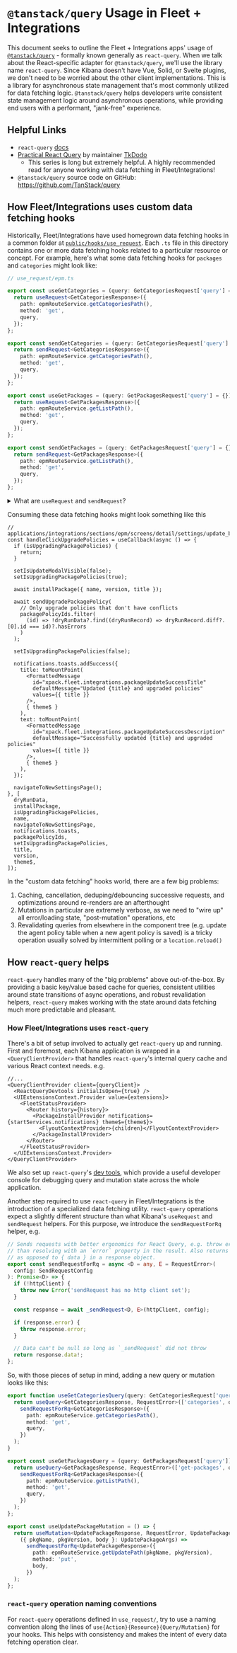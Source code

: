 # `@tanstack/query` Usage in Fleet + Integrations

This document seeks to outline the Fleet + Integrations apps' usage of [`@tanstack/query`](https://tanstack.com/query/latest) - formally known generally as `react-query`. When we talk about the React-specific adapter for `@tanstack/query`, we'll use the library name `react-query`. Since Kibana doesn't have Vue, Solid, or Svelte plugins, we don't need to be worried about the other client implementations. This is a library for asynchronous state management that's most commonly utilized for data fetching logic. `@tanstack/query` helps developers write consistent state management logic around asynchronous operations, while providing end users with a performant, "jank-free" experience.

## Helpful Links

- `react-query` [docs](https://tanstack.com/query/latest/docs/react/overview)
- [Practical React Query](https://tanstack.com/query/latest/docs/react/overview) by maintainer [TkDodo](https://github.com/tkdodo)
  - This series is long but extremely helpful. A highly recommended read for anyone working with data fetching in Fleet/Integrations!
- `@tanstack/query` source code on GitHub: https://github.com/TanStack/query

## How Fleet/Integrations uses custom data fetching hooks

Historically, Fleet/Integrations have used homegrown data fetching hooks in a common folder at [`public/hooks/use_request`](https://github.com/elastic/kibana/tree/main/x-pack/plugins/fleet/public/hooks/use_request). Each `.ts` file in this directory contains one or more data fetching hooks related to a particular resource or concept. For example, here's what some data fetching hooks for `packages` and `categories` might look like:

```ts
// use_request/epm.ts

export const useGetCategories = (query: GetCategoriesRequest['query'] = {}) => {
  return useRequest<GetCategoriesResponse>({
    path: epmRouteService.getCategoriesPath(),
    method: 'get',
    query,
  });
};

export const sendGetCategories = (query: GetCategoriesRequest['query'] = {}) => {
  return sendRequest<GetCategoriesResponse>({
    path: epmRouteService.getCategoriesPath(),
    method: 'get',
    query,
  });
};

export const useGetPackages = (query: GetPackagesRequest['query'] = {}) => {
  return useRequest<GetPackagesResponse>({
    path: epmRouteService.getListPath(),
    method: 'get',
    query,
  });
};

export const sendGetPackages = (query: GetPackagesRequest['query'] = {}) => {
  return sendRequest<GetPackagesResponse>({
    path: epmRouteService.getListPath(),
    method: 'get',
    query,
  });
};
```

<details>
<summary>What are <code>useRequest</code> and <code>sendRequest</code>?</summary>

The `useRequest` and `sendRequest` methods are common across all of these data fetching hooks, and use Kibana's provide `useRequest` hook and `sendRequest` helper with some additional logic on top. e.g.

```ts
// use_request/use_request.ts - excerpts for clarity

import {
  sendRequest as _sendRequest,
  useRequest as _useRequest,
} from '@kbn/es-ui-shared-plugin/public';

export const sendRequest = <D = any, E = RequestError>(
  config: SendRequestConfig
): Promise<SendRequestResponse<D, E>> => {
  if (!httpClient) {
    throw new Error('sendRequest has no http client set');
  }
  return _sendRequest<D, E>(httpClient, config);
};

export const useRequest = <D = any, E = RequestError>(config: UseRequestConfig) => {
  if (!httpClient) {
    throw new Error('sendRequest has no http client set');
  }
  return _useRequest<D, E>(httpClient, config);
};
```

</details>

Consuming these data fetching hooks might look something like this

```tsx
// applications/integrations/sections/epm/screens/detail/settings/update_button.tsx
const handleClickUpgradePolicies = useCallback(async () => {
  if (isUpgradingPackagePolicies) {
    return;
  }

  setIsUpdateModalVisible(false);
  setIsUpgradingPackagePolicies(true);

  await installPackage({ name, version, title });

  await sendUpgradePackagePolicy(
    // Only upgrade policies that don't have conflicts
    packagePolicyIds.filter(
      (id) => !dryRunData?.find((dryRunRecord) => dryRunRecord.diff?.[0].id === id)?.hasErrors
    )
  );

  setIsUpgradingPackagePolicies(false);

  notifications.toasts.addSuccess({
    title: toMountPoint(
      <FormattedMessage
        id="xpack.fleet.integrations.packageUpdateSuccessTitle"
        defaultMessage="Updated {title} and upgraded policies"
        values={{ title }}
      />,
      { theme$ }
    ),
    text: toMountPoint(
      <FormattedMessage
        id="xpack.fleet.integrations.packageUpdateSuccessDescription"
        defaultMessage="Successfully updated {title} and upgraded policies"
        values={{ title }}
      />,
      { theme$ }
    ),
  });

  navigateToNewSettingsPage();
}, [
  dryRunData,
  installPackage,
  isUpgradingPackagePolicies,
  name,
  navigateToNewSettingsPage,
  notifications.toasts,
  packagePolicyIds,
  setIsUpgradingPackagePolicies,
  title,
  version,
  theme$,
]);
```

In the "custom data fetching" hooks world, there are a few big problems:

1. Caching, cancellation, deduping/debouncing successive requests, and optimizations around re-renders are an afterthought
2. Mutations in particular are extremely verbose, as we need to "wire up" all error/loading state, "post-mutation" operations, etc
3. Revalidating queries from elsewhere in the component tree (e.g. update the agent policy table when a new agent policy is saved) is a tricky operation usually solved by intermittent polling or a `location.reload()`

## How `react-query` helps

`react-query` handles many of the "big problems" above out-of-the-box. By providing a basic key/value based cache for queries, consistent utilities around state transitions of async operations, and robust revalidation helpers, `react-query` makes working with the state around data fetching much more predictable and pleasant.

### How Fleet/Integrations uses `react-query`

There's a bit of setup involved to actually get `react-query` up and running. First and foremost, each Kibana application is wrapped in a `<QueryClientProvider>` that handles `react-query`'s internal query cache and various React context needs. e.g.

```tsx
//...
<QueryClientProvider client={queryClient}>
  <ReactQueryDevtools initialIsOpen={true} />
  <UIExtensionsContext.Provider value={extensions}>
    <FleetStatusProvider>
      <Router history={history}>
        <PackageInstallProvider notifications={startServices.notifications} theme$={theme$}>
          <FlyoutContextProvider>{children}</FlyoutContextProvider>
        </PackageInstallProvider>
      </Router>
    </FleetStatusProvider>
  </UIExtensionsContext.Provider>
</QueryClientProvider>
```

We also set up `react-query`'s [dev tools](https://tanstack.com/query/v4/docs/react/devtools), which provide a useful developer console for debugging query and mutation state across the whole application.

Another step required to use `react-query` in Fleet/Integrations is the introduction of a specialized data fetching utility. `react-query` operations expect a slightly different structure than what Kibana's `useRequest` and `sendRequest` helpers. For this purpose, we introduce the `sendRequestForRq` helper, e.g.

```ts
// Sends requests with better ergonomics for React Query, e.g. throw error rather
// than resolving with an `error` property in the result. Also returns `data` directly
// as opposed to { data } in a response object.
export const sendRequestForRq = async <D = any, E = RequestError>(
  config: SendRequestConfig
): Promise<D> => {
  if (!httpClient) {
    throw new Error('sendRequest has no http client set');
  }

  const response = await _sendRequest<D, E>(httpClient, config);

  if (response.error) {
    throw response.error;
  }

  // Data can't be null so long as `_sendRequest` did not throw
  return response.data!;
};
```

So, with those pieces of setup in mind, adding a new query or mutation looks like this:

```ts
export function useGetCategoriesQuery(query: GetCategoriesRequest['query'] = {}) {
  return useQuery<GetCategoriesResponse, RequestError>(['categories', query], () =>
    sendRequestForRq<GetCategoriesResponse>({
      path: epmRouteService.getCategoriesPath(),
      method: 'get',
      query,
    })
  );
}

export const useGetPackagesQuery = (query: GetPackagesRequest['query']) => {
  return useQuery<GetPackagesResponse, RequestError>(['get-packages', query.prerelease], () =>
    sendRequestForRq<GetPackagesResponse>({
      path: epmRouteService.getListPath(),
      method: 'get',
      query,
    })
  );
};

export const useUpdatePackageMutation = () => {
  return useMutation<UpdatePackageResponse, RequestError, UpdatePackageArgs>(
    ({ pkgName, pkgVersion, body }: UpdatePackageArgs) =>
      sendRequestForRq<UpdatePackageResponse>({
        path: epmRouteService.getUpdatePath(pkgName, pkgVersion),
        method: 'put',
        body,
      })
  );
};
```

### `react-query` operation naming conventions

For `react-query` operations defined in `use_request/`, try to use a naming convention along the lines of `use{Action}{Resource}{Query/Mutation}` for your hooks. This helps with consistency and makes the intent of every data fetching operation clear.
